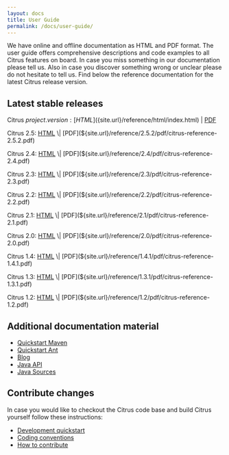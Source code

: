 ```yaml
---
layout: docs
title: User Guide
permalink: /docs/user-guide/
---
```


We have online and offline documentation as HTML and PDF format. The user guide offers comprehensive descriptions and 
code examples to all Citrus features on board. In case you miss something in our documentation please tell us. Also 
in case you discover something wrong or unclear please do not hesitate to tell us. Find below the reference documentation 
for the latest Citrus release version.

## Latest stable releases

Citrus ${project.version}: [HTML](${site.url}/reference/html/index.html) \| [PDF](${site.url}/reference/pdf/citrus-reference-${project.version}.pdf)

Citrus 2.5: [HTML](${site.url}/reference/2.5.2/html/index.html) \| [PDF](${site.url}/reference/2.5.2/pdf/citrus-reference-2.5.2.pdf)

Citrus 2.4: [HTML](${site.url}/reference/2.4/html/index.html) \| [PDF](${site.url}/reference/2.4/pdf/citrus-reference-2.4.pdf)

Citrus 2.3: [HTML](${site.url}/reference/2.3/html/index.html) \| [PDF](${site.url}/reference/2.3/pdf/citrus-reference-2.3.pdf)

Citrus 2.2: [HTML](${site.url}/reference/2.2/html/index.html) \| [PDF](${site.url}/reference/2.2/pdf/citrus-reference-2.2.pdf)

Citrus 2.1: [HTML](${site.url}/reference/2.1/html/index.html) \| [PDF](${site.url}/reference/2.1/pdf/citrus-reference-2.1.pdf)

Citrus 2.0: [HTML](${site.url}/reference/2.0/html/index.html) \| [PDF](${site.url}/reference/2.0/pdf/citrus-reference-2.0.pdf)

Citrus 1.4: [HTML](${site.url}/reference/1.4.1/html/index.html) \| [PDF](${site.url}/reference/1.4.1/pdf/citrus-reference-1.4.1.pdf)

Citrus 1.3: [HTML](${site.url}/reference/1.3.1/html/index.html) \| [PDF](${site.url}/reference/1.3.1/pdf/citrus-reference-1.3.1.pdf)

Citrus 1.2: [HTML](${site.url}/reference/1.2/html/index.html) \| [PDF](${site.url}/reference/1.2/pdf/citrus-reference-1.2.pdf)

## Additional documentation material

- [Quickstart Maven](${site.path}/docs/setup-maven)
- [Quickstart Ant](${site.path}/docs/setup-ant)
- [Blog](http://labs.consol.de/tags/citrus)
- [Java API](${site.path}/apidocs/index.html)
- [Java Sources](http://www.github.com/christophd/citrus)


## Contribute changes

In case you would like to checkout the Citrus code base and build Citrus yourself follow these instructions:

- [Development quickstart](${site.path}/docs/development)
- [Coding conventions](${site.path}/docs/conventions)
- [How to contribute](${site.path}/docs/contribute)
